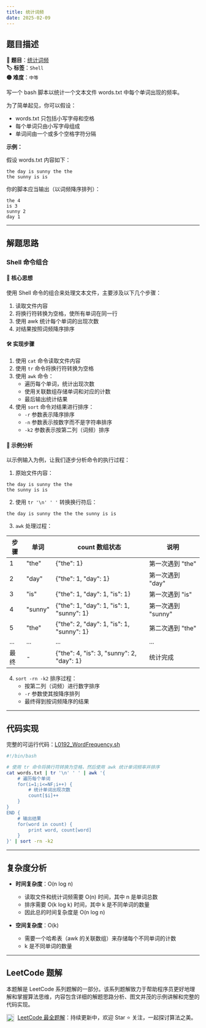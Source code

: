 ```yaml
---
title: 统计词频
date: 2025-02-09
---
```


## 题目描述

**🔗 题目**：[统计词频](https://leetcode.cn/problems/word-frequency/)  
**🏷️ 标签**：`Shell`  
**🟡 难度**：`中等`  

写一个 bash 脚本以统计一个文本文件 words.txt 中每个单词出现的频率。

为了简单起见，你可以假设：
- words.txt 只包括小写字母和空格
- 每个单词只由小写字母组成
- 单词间由一个或多个空格字符分隔

**示例：**

假设 words.txt 内容如下：
```
the day is sunny the the
the sunny is is
```

你的脚本应当输出（以词频降序排列）：
```
the 4
is 3
sunny 2
day 1
```

---

## 解题思路

### Shell 命令组合

#### 📝 核心思想
使用 Shell 命令的组合来处理文本文件，主要涉及以下几个步骤：
1. 读取文件内容
2. 将换行符转换为空格，使所有单词在同一行
3. 使用 awk 统计每个单词的出现次数
4. 对结果按照词频降序排序

#### 🛠️ 实现步骤
1. 使用 `cat` 命令读取文件内容
2. 使用 `tr` 命令将换行符转换为空格
3. 使用 `awk` 命令：
   - 遍历每个单词，统计出现次数
   - 使用关联数组存储单词和对应的计数
   - 最后输出统计结果
4. 使用 `sort` 命令对结果进行排序：
   - `-r` 参数表示降序排序
   - `-n` 参数表示按数字而不是字符串排序
   - `-k2` 参数表示按第二列（词频）排序

#### 🧩 示例分析
以示例输入为例，让我们逐步分析命令的执行过程：

1. 原始文件内容：
```
the day is sunny the the
the sunny is is
```

2. 使用 `tr '\n' ' '` 转换换行符后：
```
the day is sunny the the the sunny is is 
```

3. `awk` 处理过程：

| 步骤 | 单词 | count 数组状态 | 说明 |
|-----|------|---------------|------|
| 1 | "the" | {"the": 1} | 第一次遇到 "the" |
| 2 | "day" | {"the": 1, "day": 1} | 第一次遇到 "day" |
| 3 | "is" | {"the": 1, "day": 1, "is": 1} | 第一次遇到 "is" |
| 4 | "sunny" | {"the": 1, "day": 1, "is": 1, "sunny": 1} | 第一次遇到 "sunny" |
| 5 | "the" | {"the": 2, "day": 1, "is": 1, "sunny": 1} | 第二次遇到 "the" |
| ... | ... | ... | ... |
| 最终 | - | {"the": 4, "is": 3, "sunny": 2, "day": 1} | 统计完成 |

4. `sort -rn -k2` 排序过程：
   - 按第二列（词频）进行数字排序
   - `-r` 参数使其按降序排列
   - 最终得到按词频降序的结果

---

## 代码实现

完整的可运行代码：[L0192_WordFrequency.sh](../src/main/shell/L0192_WordFrequency.sh)

```bash
#!/bin/bash

# 使用 tr 命令将换行符转换为空格，然后使用 awk 统计单词频率并排序
cat words.txt | tr '\n' ' ' | awk '{
    # 遍历每个单词
    for(i=1;i<=NF;i++) {
        # 统计单词出现次数
        count[$i]++
    }
}
END {
    # 输出结果
    for(word in count) {
        print word, count[word]
    }
}' | sort -rn -k2
```

---

## 复杂度分析

- **时间复杂度**：O(n log n)
  - 读取文件和统计词频需要 O(n) 时间，其中 n 是单词总数
  - 排序需要 O(k log k) 时间，其中 k 是不同单词的数量
  - 因此总的时间复杂度是 O(n log n)

- **空间复杂度**：O(k)
  - 需要一个哈希表（awk 的关联数组）来存储每个不同单词的计数
  - k 是不同单词的数量

---

## LeetCode 题解

本题解是 LeetCode 系列题解的一部分。该系列题解致力于帮助程序员更好地理解和掌握算法思维，内容包含详细的解题思路分析、图文并茂的示例讲解和完整的代码实现。

<img src="https://github.githubassets.com/images/modules/logos_page/GitHub-Mark.png" alt="GitHub" width="20" style="vertical-align: middle; margin-right: 5px"> [LeetCode 最全题解](https://github.com/LjyYano/LeetCode)：持续更新中，欢迎 Star ⭐️ 关注，一起探讨算法之美。 